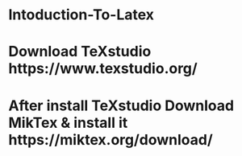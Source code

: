 # Intoduction-To-Latex

<h1>Download TeXstudio https://www.texstudio.org/</h1>
<h1>After install TeXstudio Download MikTex & install it https://miktex.org/download/</h1>
